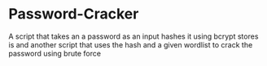 # Password-Cracker
A script that takes an a password as an input hashes it using bcrypt stores is and another script that uses the hash and a given wordlist to crack the password using brute force
